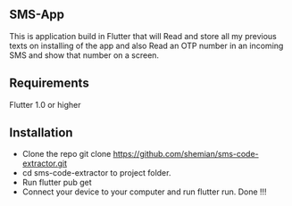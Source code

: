 ## SMS-App

This is application build in Flutter that will Read and store all my previous texts on installing of the  app and also 
Read an OTP number in an incoming SMS and show that number on a screen. 

## Requirements
Flutter 1.0 or higher
## Installation
* Clone the repo git clone https://github.com/shemian/sms-code-extractor.git
* cd sms-code-extractor to project folder.
* Run flutter pub get
* Connect your device to your computer and run flutter run.
Done !!!
